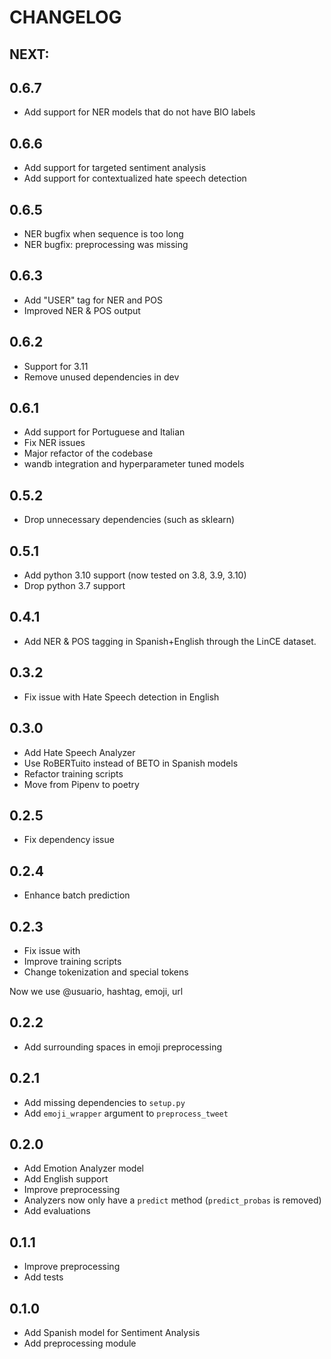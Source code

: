 # CHANGELOG

## NEXT:

## 0.6.7

- Add support for NER models that do not have BIO labels

## 0.6.6

- Add support for targeted sentiment analysis
- Add support for contextualized hate speech detection

## 0.6.5

- NER bugfix when sequence is too long
- NER bugfix: preprocessing was missing

## 0.6.3

- Add "USER" tag for NER and POS
- Improved NER & POS output


## 0.6.2

- Support for 3.11
- Remove unused dependencies in dev

## 0.6.1

- Add support for Portuguese and Italian
- Fix NER issues
- Major refactor of the codebase
- wandb integration and hyperparameter tuned models

## 0.5.2

- Drop unnecessary dependencies (such as sklearn)

## 0.5.1

- Add python 3.10 support (now tested on 3.8, 3.9, 3.10)
- Drop python 3.7 support

## 0.4.1

- Add NER & POS tagging in Spanish+English through the LinCE dataset.

## 0.3.2

- Fix issue with Hate Speech detection in English

## 0.3.0

- Add Hate Speech Analyzer
- Use RoBERTuito instead of BETO in Spanish models
- Refactor training scripts
- Move from Pipenv to poetry

## 0.2.5

- Fix dependency issue

## 0.2.4

- Enhance batch prediction

## 0.2.3

- Fix issue with
- Improve training scripts
- Change tokenization and special tokens

Now we use @usuario, hashtag, emoji, url

## 0.2.2

- Add surrounding spaces in emoji preprocessing

## 0.2.1

- Add missing dependencies to `setup.py`
- Add `emoji_wrapper` argument to `preprocess_tweet`

## 0.2.0

- Add Emotion Analyzer model
- Add English support
- Improve preprocessing
- Analyzers now only have a `predict` method (`predict_probas` is removed)
- Add evaluations

## 0.1.1

- Improve preprocessing
- Add tests

## 0.1.0

- Add Spanish model for Sentiment Analysis
- Add preprocessing module

